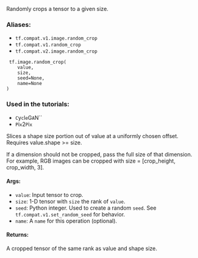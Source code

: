 
Randomly crops a tensor to a given size.
### Aliases:
- `tf.compat.v1.image.random_crop`
- `tf.compat.v1.random_crop`
- `tf.compat.v2.image.random_crop`

```
 tf.image.random_crop(
    value,
    size,
    seed=None,
    name=None
)
```
### Used in the tutorials:
- ``C``y``c``l``e``G``A``N``
- ``P``i``x``2``P``i``x``

Slices a shape size portion out of value at a uniformly chosen offset. Requires value.shape >= size.

If a dimension should not be cropped, pass the full size of that dimension. For example, RGB images can be cropped with size = [crop_height, crop_width, 3].
#### Args:
- `value`: Input tensor to crop.
- `size`: 1-D tensor with `size` the rank of `value`.
- `seed`: Python integer. Used to create a random `seed`. See `tf.compat.v1.set_random_seed` for behavior.
- `name`: A `name` for this operation (optional).
#### Returns:

A cropped tensor of the same rank as value and shape size.
